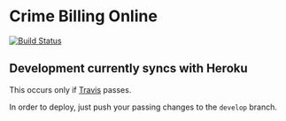 # Crime Billing Online

[![Build Status](https://travis-ci.org/ministryofjustice/crime-billing-online.svg)](https://travis-ci.org/ministryofjustice/crime-billing-online)

## Development currently syncs with Heroku

This occurs only if
[Travis](https://travis-ci.org/ministryofjustice/crime-billing-online)
passes.

In order to deploy, just push your passing changes to the `develop`
branch.

